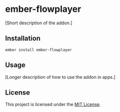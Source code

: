 ember-flowplayer
==============================================================================

[Short description of the addon.]

Installation
------------------------------------------------------------------------------

```
ember install ember-flowplayer
```


Usage
------------------------------------------------------------------------------

[Longer description of how to use the addon in apps.]


License
------------------------------------------------------------------------------

This project is licensed under the [MIT License](LICENSE.md).
